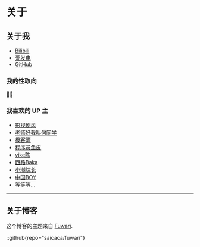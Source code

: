 <base target="_blank">

# 关于

## 关于我

- [Bilibili](https://space.bilibili.com/696637219)
- [爱发电](https://afdian.com/a/alumr)
- [GitHub](https://github.com/alumr)

### 我的性取向

🏳‍🌈

### 我喜欢的 UP 主

- [影视剧风](https://space.bilibili.com/946974)
- [老师好我叫何同学](https://space.bilibili.com/163637592)
- [极客湾](https://space.bilibili.com/25876945)
- [程序员鱼皮](https://space.bilibili.com/12890453)
- [yike陈](https://space.bilibili.com/485469670)
- [西路Baka](https://space.bilibili.com/1098028524)
- [小潮院长](https://space.bilibili.com/5970160)
- [中国BOY](https://space.bilibili.com/562197)
- 等等等...

---

## 关于博客

这个博客的主题来自 [Fuwari](https://github.com/saicaca/fuwari).

::github{repo="saicaca/fuwari"}

